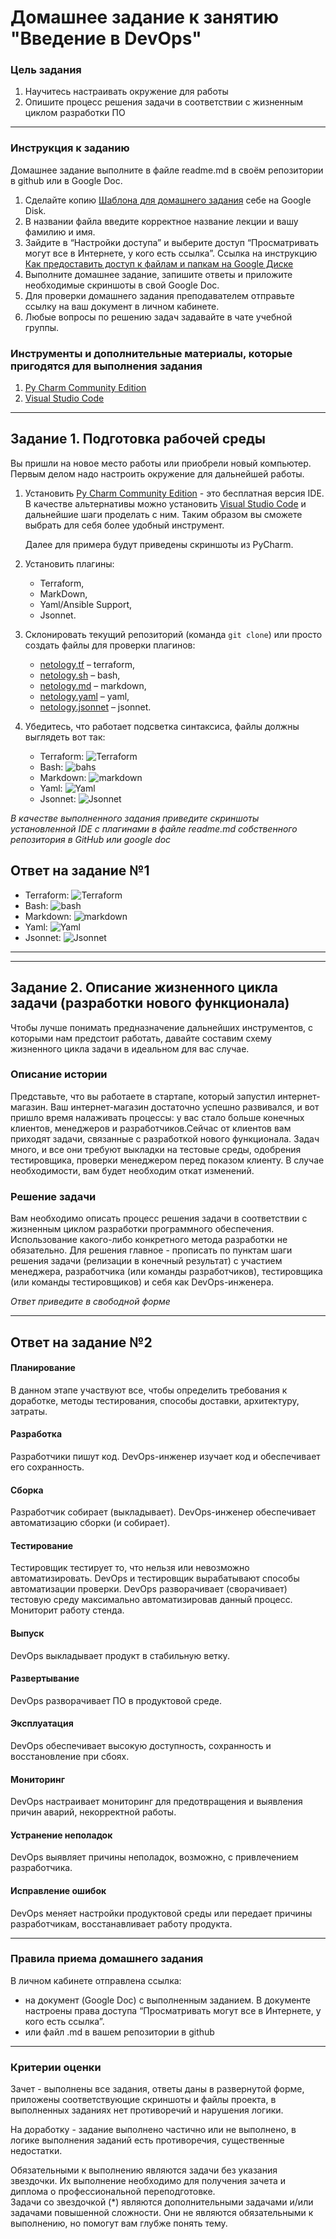 # Домашнее задание к занятию "Введение в DevOps"

### Цель задания

1. Научитесь настраивать окружение для работы
2. Опишите процесс решения задачи в соответствии с жизненным циклом разработки ПО

------

### Инструкция к заданию

Домашнее задание выполните в файле readme.md в своём репозитории в github или в Google Doc.

1. Сделайте копию [Шаблона для домашнего задания](https://docs.google.com/document/d/1youKpKm_JrC0UzDyUslIZW2E2bIv5OVlm_TQDvH5Pvs/edit) себе на Google Disk.
2. В названии файла введите корректное название лекции и вашу фамилию и имя.
3. Зайдите в “Настройки доступа” и выберите доступ “Просматривать могут все в Интернете, у кого есть ссылка”.
 Ссылка на инструкцию [Как предоставить доступ к файлам и папкам на Google Диске](https://support.google.com/docs/answer/2494822?hl=ru&co=GENIE.Platform%3DDesktop)
4. Выполните домашнее задание, запишите ответы и приложите необходимые скриншоты в свой Google Doc.
5. Для проверки домашнего задания преподавателем отправьте ссылку на ваш документ в личном кабинете.
6. Любые вопросы по решению задач задавайте в чате учебной группы.


### Инструменты и дополнительные материалы, которые пригодятся для выполнения задания

1.  [Py Charm Community Edition](https://www.jetbrains.com/ru-ru/pycharm/download/)
2.  [Visual Studio Code](https://code.visualstudio.com/Download)   
 
 
----     
     
     

## Задание 1. Подготовка рабочей среды

Вы пришли на новое место работы или приобрели новый компьютер.
Первым делом надо настроить окружение для дальнейшей работы. 

1. Установить [Py Charm Community Edition](https://www.jetbrains.com/ru-ru/pycharm/download/) - это бесплатная версия IDE.   
В качестве альтернативы можно установить [Visual Studio Code](https://code.visualstudio.com/Download) и дальнейшие шаги проделать с ним. Таким образом вы сможете выбрать для себя более удобный инструмент.

   Далее для примера будут приведены скриншоты из PyCharm.

2. Установить плагины:
    - Terraform,
    - MarkDown,
    - Yaml/Ansible Support,
    - Jsonnet.
3. Склонировать текущий репозиторий (команда `git clone`) или просто создать файлы для проверки плагинов:
    - [netology.tf](netology.tf) – terraform,
    - [netology.sh](netology.sh) – bash,
    - [netology.md](netology.md) – markdown, 
    - [netology.yaml](netology.yaml) – yaml,
    - [netology.jsonnet](netology.jsonnet) – jsonnet.
4. Убедитесь, что работает подсветка синтаксиса, файлы должны выглядеть вот так:
    - Terraform: ![Terraform](img/terraform.png)
    - Bash: ![bahs](img/bash.png)
    - Markdown: ![markdown](img/markdown.png)
    - Yaml: ![Yaml](img/yaml.png)
    - Jsonnet: ![Jsonnet](img/jsonnet.png)

*В качестве выполненного задания приведите скриншоты установленной IDE с плагинами в файле readme.md собственного репозитория в GitHub или google doc*

## Ответ на задание №1
   - Terraform: ![Terraform](img/mkvterraform.png)
   - Bash: ![bash](img/mkvbash.png)
   - Markdown: ![markdown](img/mkvmarkdown.png)
   - Yaml: ![Yaml](img/mkvyaml.png)
   - Jsonnet: ![Jsonnet](img/mkvjsonnet.png)
----
----

## Задание 2. Описание жизненного цикла задачи (разработки нового функционала)

Чтобы лучше понимать предназначение дальнейших инструментов, с которыми нам предстоит работать, давайте 
составим схему жизненного цикла задачи в идеальном для вас случае.

### Описание истории

Представьте, что вы работаете в стартапе, который запустил интернет-магазин. Ваш интернет-магазин достаточно успешно развивался, и вот пришло время налаживать процессы: у вас стало больше конечных клиентов, менеджеров и разработчиков.Сейчас от клиентов вам приходят задачи, связанные с разработкой нового функционала. Задач много, и все они требуют выкладки на тестовые среды, одобрения тестировщика, проверки менеджером перед показом клиенту. В случае необходимости, вам будет необходим откат изменений. 

### Решение задачи

Вам необходимо описать процесс решения задачи в соответствии с жизненным циклом разработки программного обеспечения. Использование какого-либо конкретного метода разработки не обязательно. Для решения главное - прописать по пунктам шаги решения задачи (релизации в конечный результат) с участием менеджера, разработчика (или команды разработчиков), тестировщика (или команды тестировщиков) и себя как DevOps-инженера. 

*Ответ приведите в свободной форме*

-----
## Ответ на задание №2


#### Планирование
В данном этапе участвуют все, чтобы определить требования к доработке, методы тестирования, способы доставки, архитектуру, затраты.

#### Разработка
Разработчики пишут код.
DevOps-инженер изучает код и обеспечивает его сохранность.

#### Сборка
Разработчик собирает (выкладывает).
DevOps-инженер обеспечивает автоматизацию сборки (и собирает).

#### Тестирование
Тестировщик тестирует то, что нельзя или невозможно автоматизировать.
DevOps и тестировщик вырабатывают способы автоматизации проверки.
DevOps разворачивает (сворачивает) тестовую среду максимально автоматизировав данный процесс. Мониторит работу стенда. 

#### Выпуск
DevOps выкладывает продукт в стабильную ветку.

#### Развертывание
DevOps разворачивает ПО в продуктовой среде.

#### Эксплуатация
DevOps обеспечивает высокую доступность, сохранность и восстановление при сбоях.

#### Мониторинг
DevOps настраивает мониторинг для предотвращения и выявления причин аварий, некорректной работы.

#### Устранение неполадок
DevOps выявляет причины неполадок, возможно, с привлечением разработчика.

#### Исправление ошибок
DevOps меняет настройки продуктовой среды или передает причины разработчикам, восстанавливает работу продукта.

-----
### Правила приема домашнего задания

В личном кабинете отправлена ссылка:
- на документ (Google Doc) с выполненным заданием. В документе настроены права доступа “Просматривать могут все в Интернете, у кого есть ссылка”.
- или файл .md в вашем репозитории в github 

-----

### Критерии оценки

Зачет - выполнены все задания, ответы даны в развернутой форме, приложены соответствующие скриншоты и файлы проекта, в выполненных заданиях нет противоречий и нарушения логики.

На доработку - задание выполнено частично или не выполнено, в логике выполнения заданий есть противоречия, существенные недостатки. 
 
Обязательными к выполнению являются задачи без указания звездочки. Их выполнение необходимо для получения зачета и диплома о профессиональной переподготовке.  
Задачи со звездочкой (*) являются дополнительными задачами и/или задачами повышенной сложности. Они не являются обязательными к выполнению, но помогут вам глубже понять тему.
